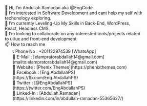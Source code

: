 <ul style="list-style:none;padding:0;margin:0 25px;">
  <li>👋 Hi, I’m Abdullah.Ramadan aka @EngCode</li>
  <li>👀 I’m interested in Software Development and cant help my self with techonology exploring.</li>
  <li>🌱 I’m currently Leveling-Up My Skills in Back-End, WordPress, React, Headless CMS.</li>
  <li>💞️ I’m looking to collaborate on any-interested tools/projects related to ui/ux and front-end development</li>
  <li>📫 How to reach me
    <ul style="list-style:none;padding:0;margin:0 25px;">
      <li>📞 Phone No  : +201122974539 [WhatsApp]</li>
      <li>📧 E-Mail    : [elampratorabdallah14@gmail.com](mailto:elampratorabdallah14@gmail.com)</li>
      <li>🔗 Website   : [Phenix Themes](https://phenixthemes.com)</li>
      <li>🔗 Facebook  : [Eng.AbdallahPS](https://fb.com/Eng.AbdallahPS)</li>
      <li>🔗 Twitter   : [@EngAbdallahPS](https://twitter.com/EngAbdallahPS)</li>
      <li>🔗 Linked-In : [Abdullah.Ramadan](https://linkedin.com/in/abdullah-ramadan-55365627/)</li>
    </ul>
  </li>
</ul>
